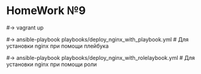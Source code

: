 # HomeWork №9

#-> vagrant up

#-> ansible-playbook playbooks/deploy_nginx_with_playbook.yml  # Для установки nginx при помощи плейбука

#-> ansible-playbook playbooks/deploy_nginx_with_rolelaybook.yml # Для установки nginx при помощи роли
